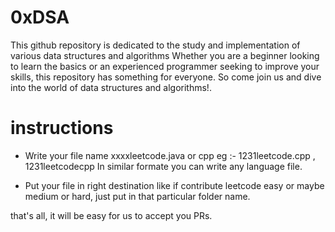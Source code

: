# 0xDSA
This github repository is dedicated to the study and implementation of various data structures and algorithms Whether you are a beginner looking to learn the basics or an experienced programmer seeking to improve your skills, this repository has something for everyone. So come join us and dive into the world of data structures and algorithms!.


# instructions
- Write your file name xxxxleetcode.java or cpp
    eg :- 1231leetcode.cpp , 1231leetcodecpp 
    In similar formate you can write any language file.

- Put your file in right destination like if contribute leetcode easy or maybe medium or hard, just put in that particular folder name.

that's all, it will be easy for us to accept you PRs.

